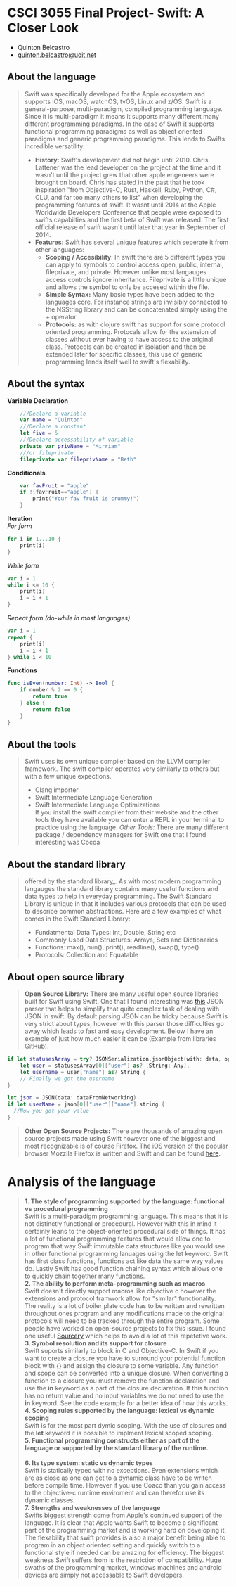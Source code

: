 # CSCI 3055 Final Project- Swift: A Closer Look

- Quinton Belcastro
- quinton.belcastro@uoit.net

## About the language

> Swift was specifically developed for the Apple ecosystem and supports iOS, macOS, watchOS, tvOS, Linux and z/OS. Swift is a general-purpose, multi-paradigm, compiled programming language. Since it is multi-paradigm it means it supports many different many different programming paradigms. In the case of Swift it supports functional programming paradigms as well as object oriented paradigms and generic programming paradigms. This lends to Swifts incredible versatility.
>
> - **History:** Swift's development did not begin until 2010. Chris Lattener was the lead developer on the project at the time and it wasn't until the project grew that other apple engeneers were brought on board. Chris has stated in the past that he took inspiration "from Objective-C, Rust, Haskell, Ruby, Python, C#, CLU, and far too many others to list" when developing the programming features of swift. It wasnt until 2014 at the Apple Worldwide Developers Conference that people were exposed to swifts capabilties and the first beta of Swift was released. The first official release of swift wasn't until later that year in September of 2014.
> - **Features:** Swift has several unique features which seperate it from other languages:
>     - **Scoping / Accesibility**: In swift there are 5 different types you can apply to symbols to control access open, public, internal, fileprivate, and private. However unlike most langauges access controls ignore inheritance. Fileprivate is a little unique and allows the symbol to only be accesed within the file.
>     - **Simple Syntax:** Many basic types have been added to the languages core. For instance strings are invisibly connected to the NSString library and can be concatenated simply using the + operator
>     - **Protocols:** as with clojure swift has support for some protocol oriented programming. Protocals allow for the extension of classes without ever having to have access to the original class. Protocols can be created in isolation and then be extended later for specific classes, this use of generic programming lends itself well to swift's flexability. 

## About the syntax

**Variable Declaration**
```swift
    ///Declare a variable
    var name = "Quinton"
    ///Declare a constant
    let five = 5
    ///Declare accessability of variable
    private var privName = "Mirriam"
    ///or fileprivate
    fileprivate var fileprivName = "Beth"
```
**Conditionals**
```swift
    var favFruit = "apple"
    if !(favFruit=="apple") {
        print("Your fav fruit is crummy!")
    }
```
**Iteration** <br />
*For form*
```swift
for i in 1...10 {
    print(i)
}
```
*While form*
```swift
var i = 1
while i <= 10 {
    print(i)
    i = i + 1
}
```
*Repeat form (do-while in most languages)*
```swift
var i = 1
repeat {
    print(i)
    i = i + 1
} while i < 10
```
**Functions**
```swift
func isEven(number: Int) -> Bool {
    if number % 2 == 0 {
        return true
    } else {
        return false
    }
}
```
## About the tools

> Swift uses its own unique compiler based on the LLVM compiler framework. The swift compiler operates very similarly to others but with a few unique expections.
> - Clang importer
> - Swift Intermediate Language Generation
> - Swift Intermediate Language Optimizations <br />
> If you install the swift compiler from their website and the other tools they have available you can enter a REPL in your terminal to practice using the language.
> *Other Tools:* There are many different package / dependency managers for Swift one that I found interesting was Cocoa

## About the standard library

> offered by the standard library_.
> As with most modern programming langauges the standard library contains many useful functions and data types to help in everyday programming. The Swift Standard Library is unique in that it includes various protocols that can be used to describe common abstractions.  Here are a few examples of what comes in the Swift Standard Library:
> - Fundatmental Data Types: Int, Double, String etc
> - Commonly Used Data Structures: Arrays, Sets and Dictionaries
> - Functions: max(), min(), print(), readline(), swap(), type()
> - Protocols: Collection and Equatable

## About open source library

> **Open Source Library:** There are many useful open source libraries built for Swift using Swift. One that I found interesting was [this](https://github.com/SwiftyJSON/SwiftyJSON) JSON parser that helps to simplify that quite complex task of dealing with JSON in swift. By default parsing JSON can be tricky because Swift is very strict about types, however with this parser those difficulties go away which leads to fast and easy development. Below I have an example of just how much easier it can be (Example from libraries GitHub).<br />
```swift
if let statusesArray = try? JSONSerialization.jsonObject(with: data, options: .allowFragments) as? [[String: Any]],
    let user = statusesArray[0]["user"] as? [String: Any],
    let username = user["name"] as? String {
    // Finally we got the username
}
```
```swift
let json = JSON(data: dataFromNetworking)
if let userName = json[0]["user"]["name"].string {
  //Now you got your value
}
```
> **Other Open Source Projects:** There are thousands of amazing open source projects made using Swift however one of the biggest and most recognizable is of course Firefox. The iOS version of the popular browser Mozzila Firefox is written and Swift and can be found [here](https://github.com/mozilla-mobile/firefox-ios).

# Analysis of the language

> **1. The style of programming supported by the language: functional vs procedural programming** <br />
> Swift is a multi-paradigm programming language. This means that it is not distinctly functional or procedural. However with this in mind it certainly leans to the object-oriented procedural side of things. It has a lot of functional programming features that would allow one to program that way Swift immutable data structures like you would see in other functional programming lanuages using the let keyword. Swift has first class functions, functions act like data the same way values do. Lastly Swift has good function chaining syntax which allows one to quickly chain together many functions. <br />
> **2. The ability to perform meta-programming such as macros** <br />
> Swift doesn't directly support macros like objective c however the extensions and protocol framwork allow for "similar" functionality. The reality is a lot of boiler plate code has to be written and rewritten throughout ones program and any modifications made to the original protocols will need to be tracked through the entire program. Some people have worked on open-source projects to fix this issue. I found one useful [Sourcery](https://github.com/krzysztofzablocki/Sourcery) which helps to avoid a lot of this repetetive work. <br />
> **3. Symbol resolution and its support for closure** <br />
> Swift suports similarly to block in C and Objective-C. In Swift if you want to create a closure you have to surround your potential function block with {} and assign the closure to some variable. Any function and scope can be converted into a unique closure. When converting a function to a closure you must remove the function declaration and use the **in** keyword as a  part of the closure declaration. If this function has no return value and no input variables we do not need to use the **in** keyword. See the code example for a better idea of how this works. <br />
> **4. Scoping rules supported by the language: lexical vs dynamic scoping** <br />
>  Swift is for the most part dymic scoping. With the use of closures and the **let** keyword it is possible to implment lexical scoped scoping. <br />
> **5. Functional programming constructs either as part of the language or supported by the standard library of the runtime.** <br />
>  <br />
> **6. Its type system: static vs dynamic types** <br />
> Swift is statically typed with no exceptions. Even extensions which are as close as one can get to a dynamic class have to be writen before compile time. However if you use Coaco than you gain access to the objective-c runtime enviroment and can therefor use its dynamic classes.<br />
> **7. Strengths and weaknesses of the language** <br />
>  Swifts biggest strength come from Apple's continued support of the language. It is clear that Apple wants Swift to become a significant part of the programming market and is working hard on developing it. The flexability that swift provides is also a major benefit being able to program in an object oriented setting and quickly switch to a functional style if needed can be amazing for efficiency. The biggest weakness Swift suffers from is the restriction of compatibility. Huge swaths of the programming market, windows machines and android devices are simply not accessable to Swift developers. <br />
